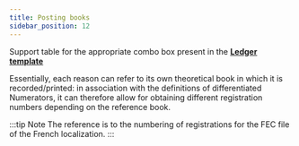 ```yaml
---
title: Posting books
sidebar_position: 12
---
```


Support table for the appropriate combo box present in the [**Ledger template**](/docs/configurations/tables/finance/ledger-records-templates/insert-ledger-records-templates)

Essentially, each reason can refer to its own theoretical book in which it is recorded/printed: in association with the definitions of differentiated Numerators, it can therefore allow for obtaining different registration numbers depending on the reference book.

:::tip Note
The reference is to the numbering of registrations for the FEC file of the French localization.
:::